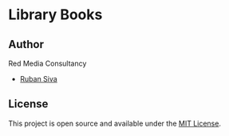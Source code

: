 # Library Books



## Author
Red Media Consultancy
- [Ruban Siva](https://www.redmediaconsultancy.com)

## License

This project is open source and available under the [MIT License](LICENSE).
